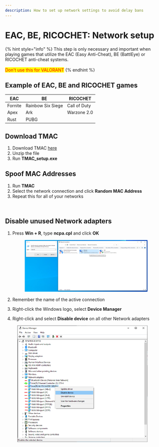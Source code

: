 ```yaml
---
description: How to set up network settings to avoid delay bans
---
```


# EAC, BE, RICOCHET: Network setup

{% hint style="info" %}
This step is only necessary and important when playing games that utilize the EAC (Easy Anti-Cheat), BE (BattlEye) or RICOCHET anti-cheat systems.\
\
<mark style="color:red;">Don't use this for VALORANT</mark>
{% endhint %}



## Example of EAC, BE and RICOCHET games&#x20;

| EAC     | BE                | RICOCHET     |
| ------- | ----------------- | ------------ |
| Fornite | Rainbow Six Siege | Call of Duty |
| Apex    | Ark               | Warzone 2.0  |
| Rust    | PUBG              |              |



## Download TMAC

1. Download TMAC [here](https://download.technitium.com/tmac/TMACv6.0.7\_Setup.zip)
2. Unzip the file
3. Run **TMAC\_setup.exe**

## Spoof MAC Addresses

1. Run **TMAC**
2. Select the network connection and click **Random MAC Address**
3. Repeat this for all of your networks

<figure><img src="https://technitium.com/tmac/ScreenShot1.png" alt=""><figcaption></figcaption></figure>

## Disable unused Network adapters

1.  Press **Win + R**, type **ncpa.cpl** and click **OK**

    <figure><img src="../.gitbook/assets/Bild_2023-11-24_144543036.png" alt=""><figcaption></figcaption></figure>
2. Remember the name of the active connection
3. Right-click the Windows logo, select **Device Manager**
4. Right-click and select **Disable device** on all other Network adapters

<figure><img src="../.gitbook/assets/image (3).png" alt=""><figcaption></figcaption></figure>
